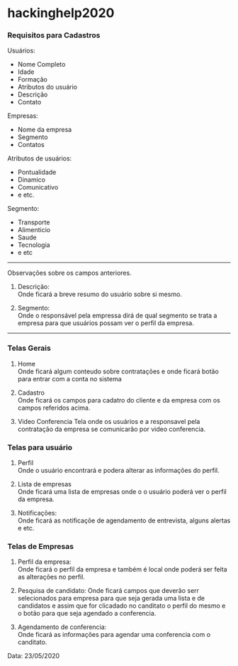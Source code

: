 # hackinghelp2020

### Requisitos para Cadastros

Usuários: 
- Nome Completo
- Idade
- Formação
- Atributos do usuário
- Descrição
- Contato

Empresas:
- Nome da empresa
- Segmento
- Contatos

Atributos de usuários:  
- Pontualidade
- Dinamico
- Comunicativo
- e etc.

Segmento: 
- Transporte
- Alimenticio
- Saude
- Tecnologia
- e etc

---
Observações sobre os campos anteriores.

1.  Descrição:   
  Onde ficará a breve resumo do usuário sobre si mesmo.

1. Segmento:   
  Onde o responsável pela empressa dirá de qual segmento se trata a empresa para que usuários possam ver o perfil da empresa.

  ---
### Telas Gerais
1. Home   
  Onde ficará algum conteudo sobre contratações e onde ficará botão para entrar com a conta no sistema

1. Cadastro  
  Onde ficará os campos para cadatro do cliente e da empresa com os campos referidos acima.

1.  Video Conferencia
  Tela onde os usuários e a responsavel pela contratação da empresa se comunicarão por video conferencia.

### Telas para usuário

1. Perfil  
  Onde o usuário encontrará e podera alterar as informações do perfil.

1. Lista de empresas  
  Onde ficará uma lista de empresas onde o o usuário poderá ver o perfil da empresa.

1. Notificações:  
  Onde ficará as notificaçõe de agendamento de entrevista, alguns alertas e etc.

### Telas de Empresas

1. Perfil da empresa:  
  Onde ficará o perfil da empresa e também é local onde poderá ser feita as alterações no perfil.

1. Pesquisa de candidato:
  Onde ficará campos que deverão serr selecionados para empresa para que seja gerada uma lista e de candidatos e assim que for clicadado no canditato o perfil do mesmo e o botão para que seja agendado a conferencia.

1. Agendamento de conferencia:  
  Onde ficará as informações para agendar uma conferencia com o canditato.

Data: 23/05/2020